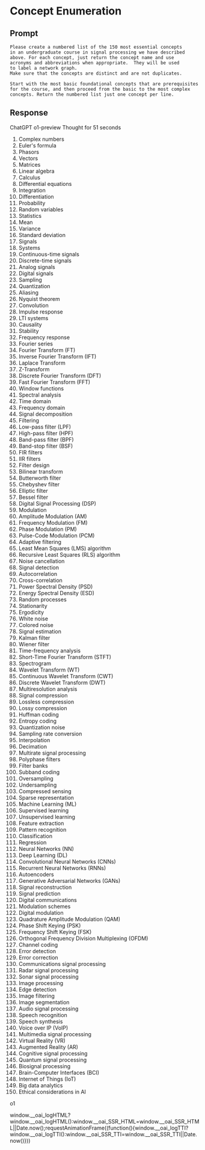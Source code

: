 # Concept Enumeration

## Prompt

```
Please create a numbered list of the 150 most essential concepts
in an undergraduate course in signal processing we have described
above. For each concept, just return the concept name and use
acronyms and abbreviations when appropriate.  They will be used
to label a network graph.
Make sure that the concepts are distinct and are not duplicates.

Start with the most basic foundational concepts that are prerequisites
for the course, and then proceed from the basic to the most complex
concepts. Return the numbered list just one concept per line.
```

## Response

ChatGPT o1-preview Thought for 51 seconds

1.  Complex numbers
2.  Euler's formula
3.  Phasors
4.  Vectors
5.  Matrices
6.  Linear algebra
7.  Calculus
8.  Differential equations
9.  Integration
10.  Differentiation
11.  Probability
12.  Random variables
13.  Statistics
14.  Mean
15.  Variance
16.  Standard deviation
17.  Signals
18.  Systems
19.  Continuous-time signals
20.  Discrete-time signals
21.  Analog signals
22.  Digital signals
23.  Sampling
24.  Quantization
25.  Aliasing
26.  Nyquist theorem
27.  Convolution
28.  Impulse response
29.  LTI systems
30.  Causality
31.  Stability
32.  Frequency response
33.  Fourier series
34.  Fourier Transform (FT)
35.  Inverse Fourier Transform (IFT)
36.  Laplace Transform
37.  Z-Transform
38.  Discrete Fourier Transform (DFT)
39.  Fast Fourier Transform (FFT)
40.  Window functions
41.  Spectral analysis
42.  Time domain
43.  Frequency domain
44.  Signal decomposition
45.  Filtering
46.  Low-pass filter (LPF)
47.  High-pass filter (HPF)
48.  Band-pass filter (BPF)
49.  Band-stop filter (BSF)
50.  FIR filters
51.  IIR filters
52.  Filter design
53.  Bilinear transform
54.  Butterworth filter
55.  Chebyshev filter
56.  Elliptic filter
57.  Bessel filter
58.  Digital Signal Processing (DSP)
59.  Modulation
60.  Amplitude Modulation (AM)
61.  Frequency Modulation (FM)
62.  Phase Modulation (PM)
63.  Pulse-Code Modulation (PCM)
64.  Adaptive filtering
65.  Least Mean Squares (LMS) algorithm
66.  Recursive Least Squares (RLS) algorithm
67.  Noise cancellation
68.  Signal detection
69.  Autocorrelation
70.  Cross-correlation
71.  Power Spectral Density (PSD)
72.  Energy Spectral Density (ESD)
73.  Random processes
74.  Stationarity
75.  Ergodicity
76.  White noise
77.  Colored noise
78.  Signal estimation
79.  Kalman filter
80.  Wiener filter
81.  Time-frequency analysis
82.  Short-Time Fourier Transform (STFT)
83.  Spectrogram
84.  Wavelet Transform (WT)
85.  Continuous Wavelet Transform (CWT)
86.  Discrete Wavelet Transform (DWT)
87.  Multiresolution analysis
88.  Signal compression
89.  Lossless compression
90.  Lossy compression
91.  Huffman coding
92.  Entropy coding
93.  Quantization noise
94.  Sampling rate conversion
95.  Interpolation
96.  Decimation
97.  Multirate signal processing
98.  Polyphase filters
99.  Filter banks
100.  Subband coding
101.  Oversampling
102.  Undersampling
103.  Compressed sensing
104.  Sparse representation
105.  Machine Learning (ML)
106.  Supervised learning
107.  Unsupervised learning
108.  Feature extraction
109.  Pattern recognition
110.  Classification
111.  Regression
112.  Neural Networks (NN)
113.  Deep Learning (DL)
114.  Convolutional Neural Networks (CNNs)
115.  Recurrent Neural Networks (RNNs)
116.  Autoencoders
117.  Generative Adversarial Networks (GANs)
118.  Signal reconstruction
119.  Signal prediction
120.  Digital communications
121.  Modulation schemes
122.  Digital modulation
123.  Quadrature Amplitude Modulation (QAM)
124.  Phase Shift Keying (PSK)
125.  Frequency Shift Keying (FSK)
126.  Orthogonal Frequency Division Multiplexing (OFDM)
127.  Channel coding
128.  Error detection
129.  Error correction
130.  Communications signal processing
131.  Radar signal processing
132.  Sonar signal processing
133.  Image processing
134.  Edge detection
135.  Image filtering
136.  Image segmentation
137.  Audio signal processing
138.  Speech recognition
139.  Speech synthesis
140.  Voice over IP (VoIP)
141.  Multimedia signal processing
142.  Virtual Reality (VR)
143.  Augmented Reality (AR)
144.  Cognitive signal processing
145.  Quantum signal processing
146.  Biosignal processing
147.  Brain-Computer Interfaces (BCI)
148.  Internet of Things (IoT)
149.  Big data analytics
150.  Ethical considerations in AI

o1

window.\_\_oai\_logHTML?window.\_\_oai\_logHTML():window.\_\_oai\_SSR\_HTML=window.\_\_oai\_SSR\_HTML||Date.now();requestAnimationFrame((function(){window.\_\_oai\_logTTI?window.\_\_oai\_logTTI():window.\_\_oai\_SSR\_TTI=window.\_\_oai\_SSR\_TTI||Date.now()}))